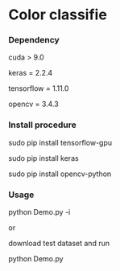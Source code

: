 # Color classifie

### Dependency 

cuda > 9.0  

keras = 2.2.4  

tensorflow = 1.11.0  

opencv = 3.4.3  


### Install procedure

sudo pip install tensorflow-gpu   

sudo pip install keras  

sudo pip install opencv-python  


### Usage

python Demo.py -i <imagePath> 

or

download test dataset and run

python Demo.py
